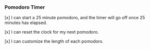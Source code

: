 ### Pomodoro Timer ###

[x] I can start a 25 minute pomodoro, and the timer will go off once 25 minutes has elapsed.

[x] I can reset the clock for my next pomodoro.

[x] I can customize the length of each pomodoro.